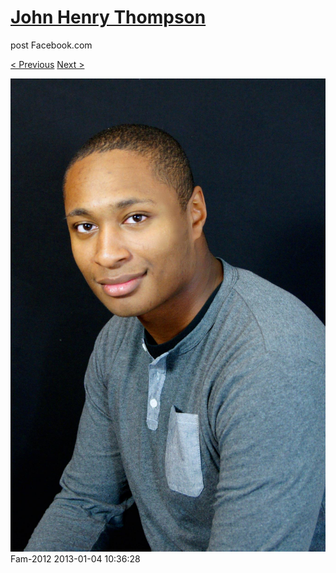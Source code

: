 # [John Henry Thompson](../README.md)
post Facebook.com

[< Previous](2013-01-04-1.md) [Next >](2013-01-03-1.md)

[![](../media/2013-01-04/Fam-2013.jpg)](../README.md)
Fam-2012
2013-01-04 10:36:28